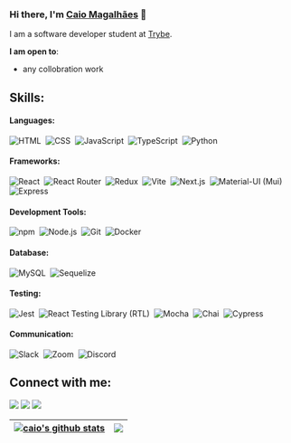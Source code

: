 ### Hi there, I'm [Caio Magalhães](https://caio-magalhaes.github.io) 👋

I am a software developer student at [Trybe](https://www.betrybe.com/).

 **I am open to**:
- any collobration work

## Skills:

#### Languages:

![HTML](https://img.shields.io/badge/HTML5-E34F26?style=for-the-badge&logo=html5&logoColor=white)&nbsp;
![CSS](https://img.shields.io/badge/CSS3-1572B6?style=for-the-badge&logo=css3&logoColor=white)&nbsp;
![JavaScript](https://img.shields.io/badge/JavaScript-F7DF1E?style=for-the-badge&logo=javascript&logoColor=black)&nbsp;
![TypeScript](https://img.shields.io/badge/TypeScript-007ACC?style=for-the-badge&logo=typescript&logoColor=white)&nbsp;
![Python](https://img.shields.io/badge/Python-3776AB?style=for-the-badge&logo=python&logoColor=white)&nbsp;

#### Frameworks:

![React](https://img.shields.io/badge/React-61DAFB?style=for-the-badge&logo=react&logoColor=black)&nbsp;
![React Router](https://img.shields.io/badge/React%20Router-CA4245?style=for-the-badge&logo=react-router&logoColor=white)&nbsp;
![Redux](https://img.shields.io/badge/Redux-764ABC?style=for-the-badge&logo=redux&logoColor=white)&nbsp;
![Vite](https://img.shields.io/badge/Vite-646CFF?style=for-the-badge&logo=vite&logoColor=white)&nbsp;
![Next.js](https://img.shields.io/badge/Next.js-000000?style=for-the-badge&logo=next.js&logoColor=white)&nbsp;
![Material-UI (Mui)](https://img.shields.io/badge/Material--UI-0081CB?style=for-the-badge&logo=material-ui&logoColor=white)&nbsp;
![Express](https://img.shields.io/badge/Express-000000?style=for-the-badge&logo=express&logoColor=white)&nbsp;

#### Development Tools:

![npm](https://img.shields.io/badge/npm-CB3837?style=for-the-badge&logo=npm&logoColor=white)&nbsp;
![Node.js](https://img.shields.io/badge/Node.js-339933?style=for-the-badge&logo=node.js&logoColor=white)&nbsp;
![Git](https://img.shields.io/badge/Git-F05032?style=for-the-badge&logo=git&logoColor=white)&nbsp;
![Docker](https://img.shields.io/badge/Docker-2496ED?style=for-the-badge&logo=docker&logoColor=white)&nbsp;

#### Database:

![MySQL](https://img.shields.io/badge/MySQL-00000F?style=for-the-badge&logo=mysql&logoColor=white)&nbsp;
![Sequelize](https://img.shields.io/badge/Sequelize-52B0E7?style=for-the-badge&logo=sequelize&logoColor=white)&nbsp;

#### Testing:

![Jest](https://img.shields.io/badge/Jest-C21325?style=for-the-badge&logo=jest&logoColor=white)&nbsp;
![React Testing Library (RTL)](https://img.shields.io/badge/RTL-3333CC?style=for-the-badge&logo=testing-library&logoColor=white)&nbsp;
![Mocha](https://img.shields.io/badge/Mocha-8D6748?style=for-the-badge&logo=mocha&logoColor=white)&nbsp;
![Chai](https://img.shields.io/badge/Chai-A30701?style=for-the-badge&logo=chai&logoColor=white)&nbsp;
![Cypress](https://img.shields.io/badge/Cypress-17202C?style=for-the-badge&logo=cypress&logoColor=white)&nbsp;

#### Communication:

![Slack](https://img.shields.io/badge/Slack-4A154B?style=for-the-badge&logo=slack&logoColor=white)&nbsp;
![Zoom](https://img.shields.io/badge/Zoom-2D8CFF?style=for-the-badge&logo=zoom&logoColor=white)&nbsp;
![Discord](https://img.shields.io/badge/Discord-5865F2?style=for-the-badge&logo=discord&logoColor=white)&nbsp;



## Connect with me:

<p align = "center">


[<img src ="https://img.shields.io/badge/website-%23.svg?&style=for-the-badge&logo=www&logoColor=white%22&color=black">](https://caio-magalhaes.github.io)
[<img src="https://img.shields.io/badge/linkedin-%2312100E.svg?&style=for-the-badge&logo=linkedin&logoColor=white&color=black" />](https://www.linkedin.com/in/caio-magalhaes-dev/)
 [<a href="mailto:caiomagalhaesdevtech@gmail.com"><img src="https://img.shields.io/badge/email-%23D14836.svg?style=for-the-badge&logo=email&logoColor=white&color=black"></a>](mailto:caiomagalhaesdevtech@gmail.com)
</p>

| <a href="https://github.com/caio-magalhaes/github-readme-stats"><img align="center" src="https://github-readme-stats.vercel.app/api?username=caio-magalhaes&show_icons=true&include_all_commits=true&theme=buefy&hide_border=true" alt="caio's github stats" /></a> | <a href="https://github.com/anuraghazra/github-readme-stats"><img align="center" src="https://github-readme-stats.vercel.app/api/top-langs/?username=caio-magalhaes&layout=compact&theme=buefy&hide_border=true" /></a> |
| ------------- | ------------- |

<!-- 
----
[<img src="https://github-profile-trophy.vercel.app/?username=durgeshsamariya&row=2&column=3" />](https://github.com/ryo-ma/github-profile-trophy)
[<img src="https://github-readme-stats.vercel.app/api?username=durgeshsamariya&theme=algolia&count_private=true&include_all_commits=true&show_icons=true" />](https://github.com/anuraghazra/github-readme-stats)
[![GitHub Streak](https://github-readme-streak-stats.herokuapp.com/?user=durgeshsamariya&theme=dark)](https://github.com/DenverCoder1/github-readme-streak-stats)
[![Durgesh's Top Langs](https://github-readme-stats.vercel.app/api/top-langs/?username=themlphdstudent&theme=algolia&hide=Jupyter&layout=compact&show_icons=true)](https://github.com/anuraghazra/github-readme-stats)
 -->

